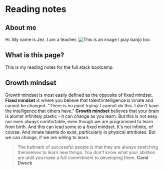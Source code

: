 # Reading notes
## About me   
Hi. My name is Jez. I am a teacher. ![This is an image](https://myoctocat.com/assets/images/base-octocat.svg)
I play banjo too.
## What is this page?   
This is my reading notes for the full stack bootcamp.   

## Growth mindset   
Growth mindset is most easily defined as the opposite of fixed mindset.   
**Fixed mindset** is where you believe that talent/intelligence is innate and cannot be changed. "There is no point trying. I cannot do this. I don't have the intelligence that others have."
**Growth mindset** believes that your brain is alomst infinitely plastic - it can change as you learn. But this is not easy nor even always comfortable, even though we are programmed to learn from birth. And this can lead some to a fixed mindset.
It's not infinite, of course. And innate talents do exist, particularly in physical attributes. But we can change, if we are willing to learn.

> The hallmark of successful people is that they are always stretching themselves to learn new things. You don't know what your abilities are until you make a full commitment to developing them. **Carol Dweck**
